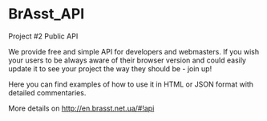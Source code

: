 # BrAsst_API
Project #2 Public API

We provide free and simple API for developers and webmasters. If you wish your users to be always aware of their browser version and could easily update it to see your project the way they should be - join up!

Here you can find examples of how to use it in HTML or JSON format with detailed commentaries.

More details on http://en.brasst.net.ua/#!api
